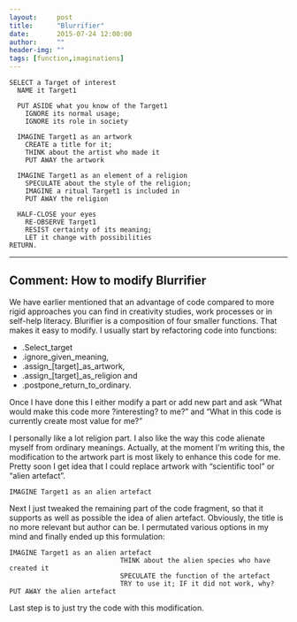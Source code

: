 ```yaml
---
layout:     post
title:      "Blurrifier"
date:       2015-07-24 12:00:00
author:     ""
header-img: ""
tags: [function,imaginations]
---
```


```ccode
SELECT a Target of interest
  NAME it Target1

  PUT ASIDE what you know of the Target1
    IGNORE its normal usage;
    IGNORE its role in society

  IMAGINE Target1 as an artwork
    CREATE a title for it;
    THINK about the artist who made it
    PUT AWAY the artwork

  IMAGINE Target1 as an element of a religion
    SPECULATE about the style of the religion;
    IMAGINE a ritual Target1 is included in
    PUT AWAY the religion

  HALF-CLOSE your eyes
    RE-OBSERVE Target1
    RESIST certainty of its meaning;
    LET it change with possibilities
RETURN.
```

----

Comment: How to modify Blurrifier
-----------------------

We have earlier mentioned that an advantage of code compared to more rigid approaches you can find in creativity studies, work processes or in self-help literacy. Blurifier is a composition of four smaller functions. That makes it easy to modify. I usually start by refactoring code into functions: 

* .Select_target 
* .ignore_given_meaning, 
* .assign_[target]_as_artwork, 
* .assign_[target]_as_religion and 
* .postpone_return_to_ordinary. 

Once I have done this I either modify a part or add new part and ask “What would make this code more ?interesting? to me?” and “What in this code is currently create most value for me?”

I personally like a lot religion part. I also like the way this code alienate myself from ordinary meanings. Actually, at the moment I’m writing this, the modification to the artwork part is most likely to enhance this code for me. Pretty soon I get idea that I could replace artwork with “scientific tool” or “alien artefact”.

```
IMAGINE Target1 as an alien artefact
```

Next I just tweaked the remaining part of the code fragment, so that it supports as well as possible the idea of alien artefact. Obviously, the title is no more relevant but author can be. I permutated various options in my mind and finally ended up this formulation:

```
IMAGINE Target1 as an alien artefact
                         	THINK about the alien species who have created it
                         	SPECULATE the function of the artefact
                         	TRY to use it; IF it did not work, why?
PUT AWAY the alien artefact
```

Last step is to just try the code with this modification.
